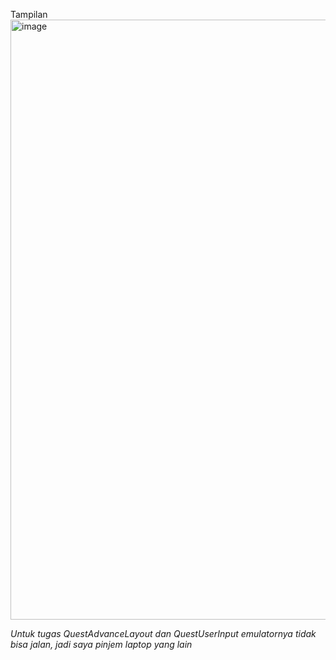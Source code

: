 Tampilan
<img width="960" alt="image" src="https://github.com/user-attachments/assets/edb8141a-eb4e-44bb-b836-c19dfead3abe">

*Untuk tugas QuestAdvanceLayout dan QuestUserInput emulatornya tidak bisa jalan, jadi saya pinjem laptop yang lain*
